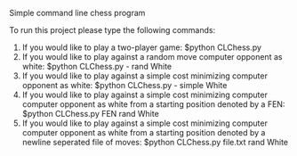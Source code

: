 Simple command line chess program

To run this project please type the following commands:

1. If you would like to play a two-player game: $python CLChess.py
2. If you would like to play against a random move computer opponent as white: $python CLChess.py - rand White
3. If you would like to play against a simple cost minimizing computer opponent as white: $python CLChess.py - simple White
4. If you would like to play against a simple cost minimizing computer computer opponent as white from a starting position denoted by a FEN: $python CLChess.py FEN rand White
5. If you would like to play against a simple cost minimizing computer computer opponent as white from a starting position denoted by a newline seperated file of moves: $python CLChess.py file.txt rand White




